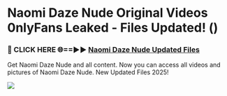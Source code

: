 # Naomi Daze Nude Original Videos 0nlyFans Leaked - Files Updated! ()

<h3>🔴 CLICK HERE 🌐==►► <a href="https://tinyurl.com/2p9ay9w9" rel="nofollow">Naomi Daze Nude Updated Files</a></h3>

Get Naomi Daze Nude and all content. Now you can access all videos and pictures of Naomi Daze Nude. New Updated Files 2025!

[![](https://i.imgur.com/KQgVmj3.gif)](https://tinyurl.com/2p9ay9w9)
